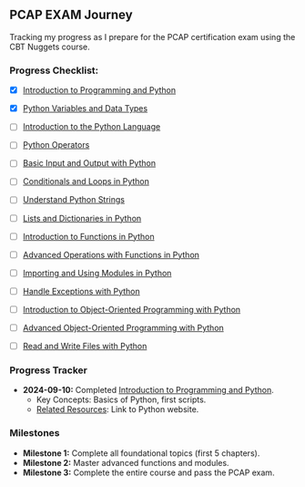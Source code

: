 ## PCAP EXAM Journey
Tracking my progress as I prepare for the PCAP certification exam using the CBT Nuggets course.

### Progress Checklist:
- [x] [Introduction to Programming and Python](01-Introduction-to-Programming-and-Python/)
- [x] [Python Variables and Data Types](02-Python-Variables-and-Data-Types/)
- [ ] [Introduction to the Python Language](03-Introduction-to-the-Python-Language/)
- [ ] [Python Operators](04-Python-Operators/)
- [ ] [Basic Input and Output with Python](05-Basic-Input-and-Output-with-Python/)
- [ ] [Conditionals and Loops in Python](06-Conditionals-and-Loops-in-Python/)
- [ ] [Understand Python Strings](07-Understand-Python-Strings/)
- [ ] [Lists and Dictionaries in Python](08-Lists-and-Dictionaries-in-Python/)
- [ ] [Introduction to Functions in Python](09-Introduction-to-Functions-in-Python/)
- [ ] [Advanced Operations with Functions in Python](10-Advanced-Operations-with-Functions-in-Python/)
- [ ] [Importing and Using Modules in Python](11-Importing-and-Using-Modules-in-Python/)
- [ ] [Handle Exceptions with Python](12-Handle-Exceptions-with-Python/)
- [ ] [Introduction to Object-Oriented Programming with Python](13-Introduction-to-OOP-with-Python/)
- [ ] [Advanced Object-Oriented Programming with Python](14-Advanced-OOP-with-Python/)
- [ ] [Read and Write Files with Python](15-Read-and-Write-Files-with-Python/)


### Progress Tracker
- **2024-09-10:** Completed [Introduction to Programming and Python](01-Introduction-to-Programming-and-Python/). 
  - Key Concepts: Basics of Python, first scripts.
  - [Related Resources](https://www.python.org): Link to Python website.

### Milestones
- **Milestone 1:** Complete all foundational topics (first 5 chapters).
- **Milestone 2:** Master advanced functions and modules.
- **Milestone 3:** Complete the entire course and pass the PCAP exam.
